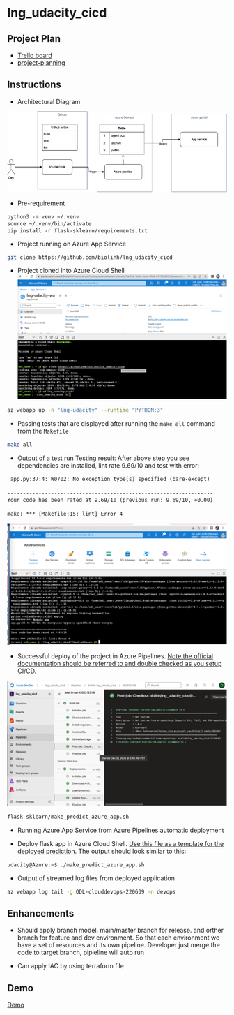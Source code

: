 # lng_udacity_cicd

## Project Plan

* [Trello board](https://trello.com/invite/b/NsdK0YTv/ATTIce970d861f4218a475b74b0450b12c57704086A7/udacity-lng)
* [project-planning](https://docs.google.com/spreadsheets/d/1NNsDU3lvqBCZ4wzH8AcrHmcJzjq5UMug4e-Ou1pSrZ0/edit?usp=sharing)

## Instructions
 
* Architectural Diagram 

![Architectural Diagram ](image/udacity_dra.png)

* Pre-requirement

```shell
python3 -m venv ~/.venv 
source ~/.venv/bin/activate
pip install -r flask-sklearn/requirements.txt
```

* Project running on Azure App Service

```bash
git clone https://github.com/biolinh/lng_udacity_cicd
```

* Project cloned into Azure Cloud Shell
![clone](image/clone.png)

```bash
az webapp up -n "lng-udacity" --runtime "PYTHON:3"

```
* Passing tests that are displayed after running the `make all` command from the `Makefile`

```bash
make all

```
* Output of a test run
Testing result: After above step you see dependencies are installed, lint rate 9.69/10 and test with error:
```
 app.py:37:4: W0702: No exception type(s) specified (bare-except)

------------------------------------------------------------------
Your code has been rated at 9.69/10 (previous run: 9.69/10, +0.00)

make: *** [Makefile:15: lint] Error 4
```

![Syntax](image/make-all.png)
* Successful deploy of the project in Azure Pipelines.  [Note the official documentation should be referred to and double checked as you setup CI/CD](https://docs.microsoft.com/en-us/azure/devops/pipelines/ecosystems/python-webapp?view=azure-devops).

![pipeline](image/pipeline.png)

```bash
flask-sklearn/make_predict_azure_app.sh
```
* Running Azure App Service from Azure Pipelines automatic deployment


* Deploy flask app in Azure Cloud Shell.  [Use this file as a template for the deployed prediction](https://github.com/udacity/nd082-Azure-Cloud-DevOps-Starter-Code/blob/master/C2-AgileDevelopmentwithAzure/project/starter_files/flask-sklearn/make_predict_azure_app.sh).
The output should look similar to this:

```bash
udacity@Azure:~$ ./make_predict_azure_app.sh

```

* Output of streamed log files from deployed application

```bash
az webapp log tail -g ODL-clouddevops-220639 -n devops
```

## Enhancements

- Should apply branch model. main/master branch for release. and orther branch for feature and dev environment. So that each environment we have a set of resources and its own pipeline. Developer just merge the code to target branch, pipieline will auto run

- Can apply IAC by using terraform file


## Demo 
[Demo]()


